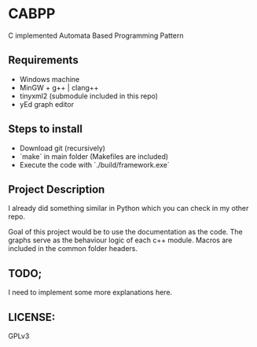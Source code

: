 # CABPP
 C implemented Automata Based Programming Pattern

## Requirements
- Windows machine
- MinGW + g++ | clang++
- tinyxml2 (submodule included in this repo)
- yEd graph editor

## Steps to install
- Download git (recursively)
- ´make´ in main folder (Makefiles are included)
- Execute the code with ´./build/framework.exe´

## Project Description
I already did something similar in Python which you can check in my other repo.

Goal of this project would be to use the documentation as the code. The graphs serve as the behaviour logic of each c++ module.
Macros are included in the common folder headers.

## TODO;
I need to implement some more explanations here.

## LICENSE:
GPLv3
